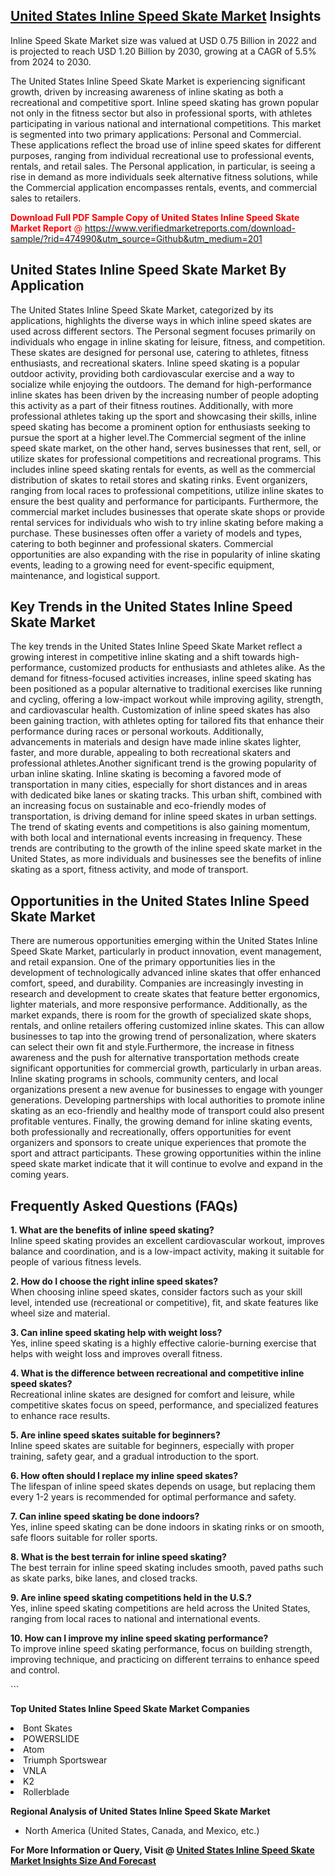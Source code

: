 <h2><a href="https://www.verifiedmarketreports.com/download-sample/?rid=474990&amp;utm_source=Github&amp;utm_medium=201" target="_blank">United States Inline Speed Skate Market</a> Insights</h2><p>Inline Speed Skate Market size was valued at USD 0.75 Billion in 2022 and is projected to reach USD 1.20 Billion by 2030, growing at a CAGR of 5.5% from 2024 to 2030.</p><p><p>The United States Inline Speed Skate Market is experiencing significant growth, driven by increasing awareness of inline skating as both a recreational and competitive sport. Inline speed skating has grown popular not only in the fitness sector but also in professional sports, with athletes participating in various national and international competitions. This market is segmented into two primary applications: Personal and Commercial. These applications reflect the broad use of inline speed skates for different purposes, ranging from individual recreational use to professional events, rentals, and retail sales. The Personal application, in particular, is seeing a rise in demand as more individuals seek alternative fitness solutions, while the Commercial application encompasses rentals, events, and commercial sales to retailers.<p><span class=""><span style="color: #ff0000;"><strong>Download Full PDF Sample Copy of United States Inline Speed Skate Market Report</strong> @ </span><a href="https://www.verifiedmarketreports.com/download-sample/?rid=474990&amp;utm_source=Github&amp;utm_medium=201" target="_blank">https://www.verifiedmarketreports.com/download-sample/?rid=474990&amp;utm_source=Github&amp;utm_medium=201</a></span></p><h2>United States Inline Speed Skate Market By Application</h2><p>The United States Inline Speed Skate Market, categorized by its applications, highlights the diverse ways in which inline speed skates are used across different sectors. The Personal segment focuses primarily on individuals who engage in inline skating for leisure, fitness, and competition. These skates are designed for personal use, catering to athletes, fitness enthusiasts, and recreational skaters. Inline speed skating is a popular outdoor activity, providing both cardiovascular exercise and a way to socialize while enjoying the outdoors. The demand for high-performance inline skates has been driven by the increasing number of people adopting this activity as a part of their fitness routines. Additionally, with more professional athletes taking up the sport and showcasing their skills, inline speed skating has become a prominent option for enthusiasts seeking to pursue the sport at a higher level.The Commercial segment of the inline speed skate market, on the other hand, serves businesses that rent, sell, or utilize skates for professional competitions and recreational programs. This includes inline speed skating rentals for events, as well as the commercial distribution of skates to retail stores and skating rinks. Event organizers, ranging from local races to professional competitions, utilize inline skates to ensure the best quality and performance for participants. Furthermore, the commercial market includes businesses that operate skate shops or provide rental services for individuals who wish to try inline skating before making a purchase. These businesses often offer a variety of models and types, catering to both beginner and professional skaters. Commercial opportunities are also expanding with the rise in popularity of inline skating events, leading to a growing need for event-specific equipment, maintenance, and logistical support.<h2>Key Trends in the United States Inline Speed Skate Market</h2><p>The key trends in the United States Inline Speed Skate Market reflect a growing interest in competitive inline skating and a shift towards high-performance, customized products for enthusiasts and athletes alike. As the demand for fitness-focused activities increases, inline speed skating has been positioned as a popular alternative to traditional exercises like running and cycling, offering a low-impact workout while improving agility, strength, and cardiovascular health. Customization of inline speed skates has also been gaining traction, with athletes opting for tailored fits that enhance their performance during races or personal workouts. Additionally, advancements in materials and design have made inline skates lighter, faster, and more durable, appealing to both recreational skaters and professional athletes.Another significant trend is the growing popularity of urban inline skating. Inline skating is becoming a favored mode of transportation in many cities, especially for short distances and in areas with dedicated bike lanes or skating tracks. This urban shift, combined with an increasing focus on sustainable and eco-friendly modes of transportation, is driving demand for inline speed skates in urban settings. The trend of skating events and competitions is also gaining momentum, with both local and international events increasing in frequency. These trends are contributing to the growth of the inline speed skate market in the United States, as more individuals and businesses see the benefits of inline skating as a sport, fitness activity, and mode of transport.<h2>Opportunities in the United States Inline Speed Skate Market</h2><p>There are numerous opportunities emerging within the United States Inline Speed Skate Market, particularly in product innovation, event management, and retail expansion. One of the primary opportunities lies in the development of technologically advanced inline skates that offer enhanced comfort, speed, and durability. Companies are increasingly investing in research and development to create skates that feature better ergonomics, lighter materials, and more responsive performance. Additionally, as the market expands, there is room for the growth of specialized skate shops, rentals, and online retailers offering customized inline skates. This can allow businesses to tap into the growing trend of personalization, where skaters can select their own fit and style.Furthermore, the increase in fitness awareness and the push for alternative transportation methods create significant opportunities for commercial growth, particularly in urban areas. Inline skating programs in schools, community centers, and local organizations present a new avenue for businesses to engage with younger generations. Developing partnerships with local authorities to promote inline skating as an eco-friendly and healthy mode of transport could also present profitable ventures. Finally, the growing demand for inline skating events, both professionally and recreationally, offers opportunities for event organizers and sponsors to create unique experiences that promote the sport and attract participants. These growing opportunities within the inline speed skate market indicate that it will continue to evolve and expand in the coming years.<h2>Frequently Asked Questions (FAQs)</h2><p><b>1. What are the benefits of inline speed skating?</b><br> Inline speed skating provides an excellent cardiovascular workout, improves balance and coordination, and is a low-impact activity, making it suitable for people of various fitness levels.</p><p><b>2. How do I choose the right inline speed skates?</b><br> When choosing inline speed skates, consider factors such as your skill level, intended use (recreational or competitive), fit, and skate features like wheel size and material.</p><p><b>3. Can inline speed skating help with weight loss?</b><br> Yes, inline speed skating is a highly effective calorie-burning exercise that helps with weight loss and improves overall fitness.</p><p><b>4. What is the difference between recreational and competitive inline speed skates?</b><br> Recreational inline skates are designed for comfort and leisure, while competitive skates focus on speed, performance, and specialized features to enhance race results.</p><p><b>5. Are inline speed skates suitable for beginners?</b><br> Inline speed skates are suitable for beginners, especially with proper training, safety gear, and a gradual introduction to the sport.</p><p><b>6. How often should I replace my inline speed skates?</b><br> The lifespan of inline speed skates depends on usage, but replacing them every 1-2 years is recommended for optimal performance and safety.</p><p><b>7. Can inline speed skating be done indoors?</b><br> Yes, inline speed skating can be done indoors in skating rinks or on smooth, safe floors suitable for roller sports.</p><p><b>8. What is the best terrain for inline speed skating?</b><br> The best terrain for inline speed skating includes smooth, paved paths such as skate parks, bike lanes, and closed tracks.</p><p><b>9. Are inline speed skating competitions held in the U.S.?</b><br> Yes, inline speed skating competitions are held across the United States, ranging from local races to national and international events.</p><p><b>10. How can I improve my inline speed skating performance?</b><br> To improve inline speed skating performance, focus on building strength, improving technique, and practicing on different terrains to enhance speed and control.</p>```</p><p><strong>Top United States Inline Speed Skate Market Companies</strong></p><div data-test-id=""><p><li>Bont Skates</li><li> POWERSLIDE</li><li> Atom</li><li> Triumph Sportswear</li><li> VNLA</li><li> K2</li><li> Rollerblade</li></p><div><strong>Regional Analysis of&nbsp;United States Inline Speed Skate Market</strong></div><ul><li dir="ltr"><p dir="ltr">North America&nbsp;(United States, Canada, and Mexico, etc.)</p></li></ul><p><strong>For More Information or Query, Visit @&nbsp;</strong><strong><a href="https://www.verifiedmarketreports.com/product/inline-speed-skate-market/?utm_source=Github&amp;utm_medium=201" target="_blank">United States Inline Speed Skate Market Insights Size And Forecast</a></strong></p></div>
